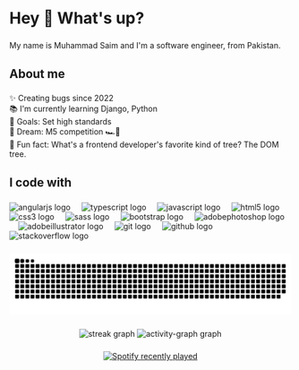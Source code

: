 <h1 align="left">Hey 👋 What's up?</h1>

###

<p align="left">My name is Muhammad Saim and I'm a software engineer, from Pakistan.</p>

###

<h2 align="left">About me</h2>

###

<p align="left">✨ Creating bugs since 2022<br>📚 I'm currently learning Django, Python<br>🎯 Goals: Set high standards<br>💫 Dream: M5 competition 🏎️💨<br>🎲 Fun fact: What's a frontend developer's favorite kind of tree? The DOM tree.</p>

###

<h2 align="left">I code with</h2>

###

<div align="left">
  <img src="https://cdn.jsdelivr.net/gh/devicons/devicon/icons/angularjs/angularjs-original.svg" height="40" alt="angularjs logo"  />
  <img width="12" />
  <img src="https://cdn.jsdelivr.net/gh/devicons/devicon/icons/typescript/typescript-original.svg" height="40" alt="typescript logo"  />
  <img width="12" />
  <img src="https://cdn.jsdelivr.net/gh/devicons/devicon/icons/javascript/javascript-original.svg" height="40" alt="javascript logo"  />
  <img width="12" />
  <img src="https://cdn.jsdelivr.net/gh/devicons/devicon/icons/html5/html5-original.svg" height="40" alt="html5 logo"  />
  <img width="12" />
  <img src="https://cdn.jsdelivr.net/gh/devicons/devicon/icons/css3/css3-original.svg" height="40" alt="css3 logo"  />
  <img width="12" />
  <img src="https://cdn.jsdelivr.net/gh/devicons/devicon/icons/sass/sass-original.svg" height="40" alt="sass logo"  />
  <img width="12" />
  <img src="https://cdn.jsdelivr.net/gh/devicons/devicon/icons/bootstrap/bootstrap-original.svg" height="40" alt="bootstrap logo"  />
  <img width="12" />
  <img src="https://skillicons.dev/icons?i=ps" height="40" alt="adobephotoshop logo"  />
  <img width="12" />
  <img src="https://skillicons.dev/icons?i=ai" height="40" alt="adobeillustrator logo"  />
  <img width="12" />
  <img src="https://cdn.jsdelivr.net/gh/devicons/devicon/icons/git/git-original.svg" height="40" alt="git logo"  />
  <img width="12" />
  <img src="https://skillicons.dev/icons?i=github" height="40" alt="github logo"  />
  <img width="12" />
  <img src="https://cdn.simpleicons.org/stackoverflow/F58025" height="40" alt="stackoverflow logo"  />
</div>

###

<img src="https://raw.githubusercontent.com/msaimm/msaimm/output/snake.svg" alt="Snake animation" />

###

<div align="center">
  <img src="https://streak-stats.demolab.com?user=msaimm&locale=en&mode=daily&theme=react&hide_border=true&border_radius=7&order=3" height="150" alt="streak graph"  />
  <img src="https://github-readme-activity-graph.vercel.app/graph?username=msaimm&radius=16&theme=react&area=true&order=5&hide_title=false&hide_border=true" height="150" alt="activity-graph graph"  />
</div>

###

<div align="center">
  <a href="https://open.spotify.com/user/31sghml74rosghthndi4nd5h5wr4">
    <img src="https://spotify-recently-played-readme.vercel.app/api?user=31sghml74rosghthndi4nd5h5wr4&count=5&unique=true" alt="Spotify recently played"  />
  </a>
</div>

###

